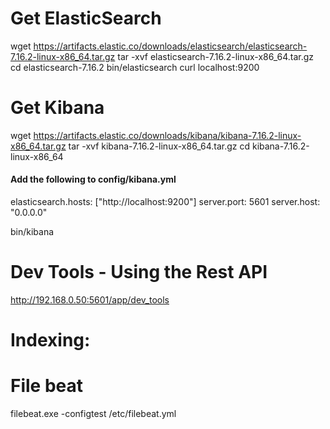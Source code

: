 
# Get ElasticSearch
wget https://artifacts.elastic.co/downloads/elasticsearch/elasticsearch-7.16.2-linux-x86_64.tar.gz
tar -xvf elasticsearch-7.16.2-linux-x86_64.tar.gz
cd elasticsearch-7.16.2
bin/elasticsearch
curl localhost:9200


# Get Kibana
wget https://artifacts.elastic.co/downloads/kibana/kibana-7.16.2-linux-x86_64.tar.gz
tar -xvf kibana-7.16.2-linux-x86_64.tar.gz
cd kibana-7.16.2-linux-x86_64

#### Add the following to config/kibana.yml
elasticsearch.hosts: ["http://localhost:9200"]
server.port: 5601
server.host: "0.0.0.0"

bin/kibana


# Dev Tools - Using the Rest API
http://192.168.0.50:5601/app/dev_tools



# Indexing:



# File beat

filebeat.exe -configtest /etc/filebeat.yml